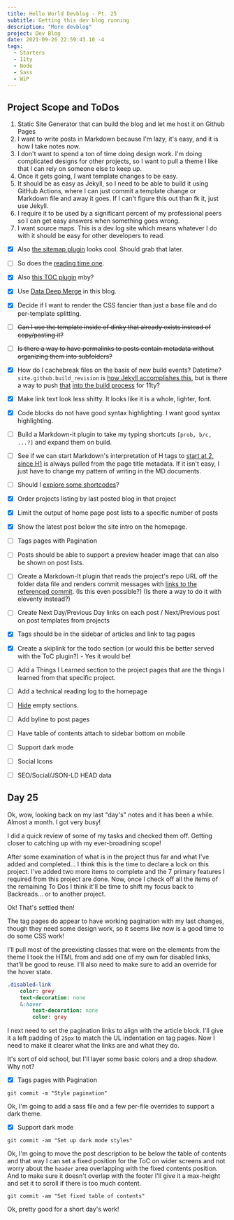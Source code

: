```yaml
---
title: Hello World Devblog - Pt. 25
subtitle: Getting this dev blog running
description: "More devblog"
project: Dev Blog
date: 2021-09-26 22:59:43.10 -4
tags:
  - Starters
  - 11ty
  - Node
  - Sass
  - WiP
---
```


## Project Scope and ToDos

1. Static Site Generator that can build the blog and let me host it on Github Pages
2. I want to write posts in Markdown because I'm lazy, it's easy, and it is how I take notes now.
3. I don't want to spend a ton of time doing design work. I'm doing complicated designs for other projects, so I want to pull a theme I like that I can rely on someone else to keep up.
4. Once it gets going, I want template changes to be easy.
5. It should be as easy as Jekyll, so I need to be able to build it using GitHub Actions, where I can just commit a template change or Markdown file and away it goes. If I can't figure this out than fk it, just use Jekyll.
6. I require it to be used by a significant percent of my professional peers so I can get easy answers when something goes wrong.
7. I want source maps. This is a dev log site which means whatever I do with it should be easy for other developers to read.

- [x] Also [the sitemap plugin](https://www.npmjs.com/package/@quasibit/eleventy-plugin-sitemap) looks cool. Should grab that later.

- [ ] So does the [reading time one](https://www.npmjs.com/package/eleventy-plugin-reading-time).

- [x] Also [this TOC plugin](https://github.com/jdsteinbach/eleventy-plugin-toc/) mby?

- [x] Use [Data Deep Merge](https://www.11ty.dev/docs/data-deep-merge/) in this blog.

- [x] Decide if I want to render the CSS fancier than just a base file and do per-template splitting.

<s>

- [ ] Can I use the template inside of dinky that already exists instead of copy/pasting it?

</s>

<s>

- [ ] Is there a way to have permalinks to posts contain metadata without organizing them into subfolders?

</s>

- [x] How do I cachebreak files on the basis of new build events? Datetime? `site.github.build_revision` is [how Jekyll accomplishes this](https://github.com/jekyll/github-metadata/blob/master/docs/site.github.md), but is there a way to push [that](https://docs.github.com/en/actions/reference/context-and-expression-syntax-for-github-actions#github-context) [into the build process](https://stackoverflow.com/questions/54310050/how-to-version-build-artifacts-using-github-actions) for 11ty?

- [x] Make link text look less shitty. It looks like it is a whole, lighter, font.

- [x] Code blocks do not have good syntax highlighting. I want good syntax highlighting.

- [ ] Build a Markdown-it plugin to take my typing shortcuts `[prob, b/c, ...?]` and expand them on build.

- [ ] See if we can start Markdown's interpretation of H tags to [start at 2, since H1](https://developer.mozilla.org/en-US/docs/Web/HTML/Element/Heading_Elements#multiple_h1) is always pulled from the page title metadata. If it isn't easy, I just have to change my pattern of writing in the MD documents.

- [ ] Should I [explore some shortcodes](https://www.madebymike.com.au/writing/11ty-filters-data-shortcodes/)?

- [x] Order projects listing by last posted blog in that project

- [x] Limit the output of home page post lists to a specific number of posts

- [x] Show the latest post below the site intro on the homepage.

- [ ] Tags pages with Pagination

- [ ] Posts should be able to support a preview header image that can also be shown on post lists.

- [ ] Create a Markdown-It plugin that reads the project's repo URL off the folder data file and renders commit messages with [links to the referenced commit](https://stackoverflow.com/questions/15919635/on-github-api-what-is-the-best-way-to-get-the-last-commit-message-associated-w). (Is this even possible?) (Is there a way to do it with eleventy instead?)

- [ ] Create Next Day/Previous Day links on each post / Next/Previous post on post templates from projects

- [x] Tags should be in the sidebar of articles and link to tag pages

- [x] Create a skiplink for the todo section (or would this be better served with the ToC plugin?) - Yes it would be!

- [ ] Add a Things I Learned section to the project pages that are the things I learned from that specific project.

- [ ] Add a technical reading log to the homepage

- [ ] [Hide](https://developer.mozilla.org/en-US/docs/Web/CSS/:empty) empty sections.

- [ ] Add byline to post pages

- [ ] Have table of contents attach to sidebar bottom on mobile

- [ ] Support dark mode

- [ ] Social Icons

- [ ] SEO/Social/JSON-LD HEAD data

## Day 25

Ok, wow, looking back on my last "day's" notes and it has been a while. Almost a month. I got very busy!

I did a quick review of some of my tasks and checked them off. Getting closer to catching up with my ever-broadining scope!

After some examination of what is in the project thus far and what I've added and completed... I think this is the time to declare a lock on this project. I've added two more items to complete and the 7 primary features I required from this project are done. Now, once I check off all the items of the remaining To Dos I think it'll be time to shift my focus back to Backreads... or to another project.

Ok! That's settled then!

The tag pages do appear to have working pagination with my last changes, though they need some design work, so it seems like now is a good time to do some CSS work!

I'll pull most of the preexisting classes that were on the elements from the theme I took the HTML from and add one of my own for disabled links, that'll be good to reuse. I'll also need to make sure to add an override for the hover state.

```sass
.disabled-link
    color: grey
    text-decoration: none
    &:hover
        text-decoration: none
        color: grey
```

I next need to set the pagination links to align with the article block. I'll give it a left padding of `25px` to match the UL indentation on tag pages. Now I need to make it clearer what the links are and what they do.

It's sort of old school, but I'll layer some basic colors and a drop shadow. Why not?

- [x] Tags pages with Pagination

`git commit -m "Style pagination"`

Ok, I'm going to add a sass file and a few per-file overrides to support a dark theme.

- [x] Support dark mode

`git commit -am "Set up dark mode styles"`

Ok, I'm going to move the post description to be below the table of contents and that way I can set a fixed position for the ToC on wider screens and not worry about the `header` area overlapping with the fixed contents position. And to make sure it doesn't overlap with the footer I'll give it a max-height and set it to scroll if there is too much content.

`git commit -am "Set fixed table of contents"`

Ok, pretty good for a short day's work!
